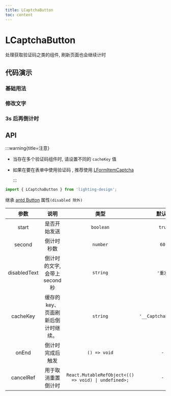 ```yaml
---
title: LCaptchaButton
toc: content
---
```


# LCaptchaButton

处理获取验证码之类的组件, 刷新页面也会继续计时

## 代码演示

### 基础用法

<code src='./demos/Demo1.tsx'></code>

### 修改文字

<code src='./demos/Demo3.tsx'></code>

### 3s 后再倒计时

<code src='./demos/Demo2.tsx'></code>

<!-- <code src='./demos/Demo5.tsx'></code> -->

## API

:::warning{title=注意}

- 当存在多个验证码组件时, 请设置不同的 `cacheKey` 值

- 如果在要在表单中使用验证码 , 推荐使用 [LFormItemCaptcha](/components/form-item-captcha)

  :::

```ts
import { LCaptchaButton } from 'lighting-design';
```

继承 [antd Button](https://ant.design/components/button-cn/) 属性`(disabled 除外)`

|     参数     |                说明                |                         类型                         |        默认值         |
| :----------: | :--------------------------------: | :--------------------------------------------------: | :-------------------: |
|    start     |            是否开始发送            |                      `boolean`                       |        `true`         |
|    second    |             倒计时秒数             |                       `number`                       |         `60 `         |
| disabledText |   倒计时的文字, 会带上 second 秒   |                       `string`                       |       `'重发'`        |
|   cacheKey   | 缓存的 key、页面刷新后倒计时继续。 |                       `string`                       | `'__CaptchaButton__'` |
|    onEnd     |          倒计时完成后触发          |                     `() => void`                     |         `- `          |
|  cancelRef   |         用于取消重置倒计时         | `React.MutableRefObject<(() => void) \| undefined>;` |         `- `          |
